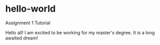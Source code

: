 # hello-world
Assignment 1 Tutorial

Hello all! I am excited to be working for my master's degree. It is a long awaited dream!
